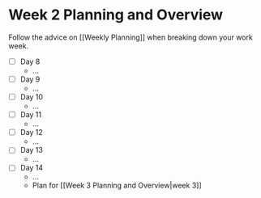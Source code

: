 # Week 2 Planning and Overview
Follow the advice on [[Weekly Planning]] when breaking down your work week.

- [ ] Day 8
	- ...
- [ ] Day 9
	- ...
- [ ] Day 10
	- ...
- [ ] Day 11
	- ...
- [ ] Day 12
	- ...
- [ ] Day 13
	- ...
- [ ] Day 14
	- ...
	-  Plan for [[Week 3 Planning and Overview|week 3]]